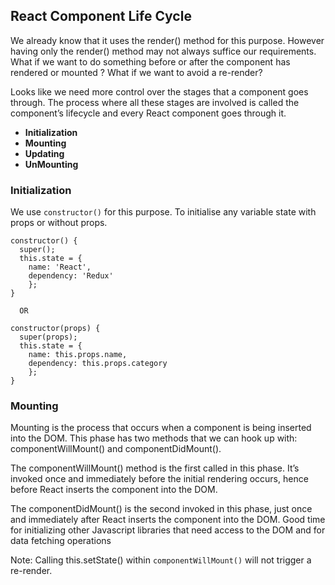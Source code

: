 ## React Component Life Cycle

We already know that it uses the render() method for this purpose. 
However having only the render() method may not always suffice our requirements. 
What if we want to do something before or after the component has rendered or mounted ? What if we want to avoid a re-render?

Looks like we need more control over the stages that a component goes through. 
The process where all these stages are involved is called the component’s lifecycle and every React component goes through it.

- **Initialization**
- **Mounting**
- **Updating**
- **UnMounting**

### Initialization
We use `constructor()` for this purpose. To initialise any variable state with props or without props. 

```
constructor() {
  super();
  this.state = {
    name: 'React',
    dependency: 'Redux'
    };
}
  
  OR
  
constructor(props) {
  super(props);
  this.state = {
    name: this.props.name,
    dependency: this.props.category
    };
}
```
### Mounting
Mounting is the process that occurs when a component is being inserted into the DOM. This phase has two methods that we can hook up with: componentWillMount() and componentDidMount().

The componentWillMount() method is the first called in this phase. It’s invoked once and immediately before the initial rendering occurs, hence before React inserts the component into the DOM.

The componentDidMount() is the second invoked in this phase, just once and immediately after React inserts the component into the DOM. Good time for initializing other Javascript libraries that need access to the DOM and for data fetching operations

Note: Calling this.setState() within `componentWillMount()` will not trigger a re-render.
